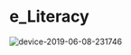 # e_Literacy
![device-2019-06-08-231746](https://user-images.githubusercontent.com/10497052/59152862-ac061600-8a44-11e9-9f50-f27aa871e112.png)
